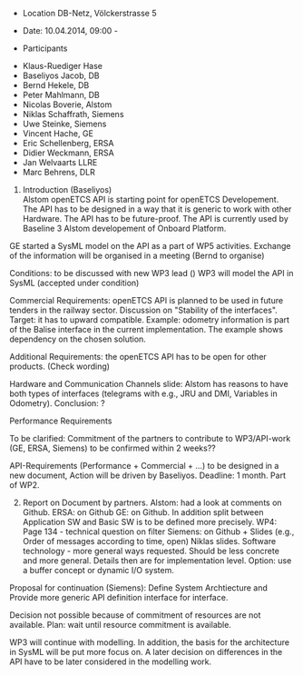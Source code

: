 * Location DB-Netz, Völckerstrasse 5
* Date: 10.04.2014, 09:00 - 

* Participants 
 - Klaus-Ruediger Hase
 - Baseliyos Jacob, DB
 - Bernd Hekele, DB
 - Peter Mahlmann, DB
 - Nicolas Boverie, Alstom
 - Niklas Schaffrath, Siemens
 - Uwe Steinke, Siemens
 - Vincent Hache, GE
 - Eric Schellenberg, ERSA
 - Didier Weckmann, ERSA
 - Jan Welvaarts LLRE
 - Marc Behrens, DLR
 
1. Introduction (Baseliyos)  
Alstom openETCS API is starting point for openETCS Developement.
The API has to be designed in a way that it is generic to work with other Hardware. 
The API has to be future-proof.
The API is currently used by Baseline 3 Alstom developement of Onboard Platform.
 
GE started a SysML model on the API as a part of WP5 activities. Exchange of the information will be organised in a meeting (Bernd to organise)

Conditions: to be discussed with new WP3 lead ()
 WP3 will model the API in SysML (accepted under condition)

Commercial Requirements: openETCS API is planned to be used in future tenders in the railway sector.
Discussion on "Stability of the interfaces".
Target: it has to upward compatible.
Example: odometry information is part of the Balise interface in the current implementation. The example shows dependency on the chosen solution. 

Additional Requirements: the openETCS API has to be open for other products. (Check wording)

Hardware and Communication Channels slide:
Alstom has reasons to have both types of interfaces (telegrams with e.g., JRU and DMI, Variables in Odometry).
Conclusion: ?

Performance Requirements

To be clarified: Commitment of the partners to contribute to WP3/API-work (GE, ERSA, Siemens) to be confirmed within 2 weeks??

API-Requirements (Performance + Commercial + ...) to be designed in a new document, Action will be driven by Baseliyos.
Deadline: 1 month. Part of WP2. 

2. Report on Document by partners.
Alstom: had a look at comments on Github.
ERSA: on Github
GE: on Github. In addition split between Application SW and Basic SW  is to be defined more precisely. 
WP4: Page 134 - technical question on filter
Siemens: on Github + Slides (e.g., Order of messages according to time, open)
Niklas slides. Software technology - more general ways requested. Should be less concrete and more general. Details then are for implementation level. Option: use a buffer concept or dynamic I/O system.

Proposal for continuation (Siemens): Define System Archtiecture and Provide more generic API definition interface for interface.

Decision not possible because of commitment of resources are not available.
Plan: wait until resource commitment is available.

WP3 will continue with modelling. In addition, the basis for the architecture in SysML will be put more focus on.
A later decision on differences in the API have to be later considered in the modelling work.

